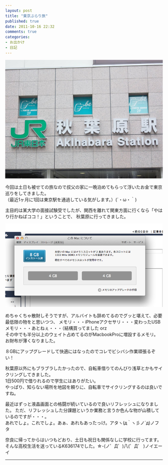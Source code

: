 ```yaml
---
layout: post
title: "東京ぶらり旅"
published: true
date: 2011-10-16 22:32
comments: true
categories:
- お出かけ
- 日記
---
```


![top_img](/assets/images/20111108132147.jpg)

今回は土日も被せての旅なので叔父の家に一晩泊めてもらって浮いたお金で東京巡りをしてきました。  
（最近1ヶ月に1回は東京駅を<span class="deco">通過</span>している気がします。）(´・ω・｀)

主目的は某大学の面接試験受でしたが、関西を離れて関東方面に行くなら「やはり行かねばココ！」ということで、  秋葉原に行ってきました。

![mem](/assets/images/20111016222029.png)

めちゃくちゃ散財しそうですが、アルバイトも辞めてるのでグッと堪えて、必要最低限の物をと思いつつ、
メモリ・・・iPhoneアクセサリ・・・変わったUSBメモリ・・・あとねぇ・・・（結構買ってました orz  
その中でも半分以上のウェイト占めてるのがMacbookProに増設するメモリ。
お財布が薄くなりました。

８GBにアップグレードして快適にはなったのでコレでビシバシ作業頑張るぞい！

秋葉原以外にもブラブラしたかったので、自転車借りてのんびり浅草とかもサイクリングしてきました。  
1日500円で借りれるので学生にはありがたい。  
やっぱり、知らない場所を地図を頼りに、自転車でサイクリングするのは良いですね。

最近はずっと液晶画面との格闘が続いているので良いリフレッシュになりました。
ただ、リフレッシュした分課題というか業務と言うか色んな物が山積しているのですが・・・。  
あれでしょ。これでしょ。あぁ、あれもあったっけ。アタヽ(д｀ヽ彡ノ´д)ノフタ

奈良に帰ってからはいつもどおり、土日も祝日も関係なしに学校に行ってます。
そんな高校生活を送っているK636174でした。☆-(ノ゜Д゜)八(゜Д゜ )ノイエーイ

---
